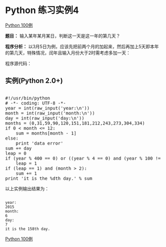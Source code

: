 Python 练习实例4
============

[Python 100例](python-100-examples.md)


 **题目：** 输入某年某月某日，判断这一天是这一年的第几天？

 **程序分析：** 以3月5日为例，应该先把前两个月的加起来，然后再加上5天即本年的第几天，特殊情况，闰年且输入月份大于2时需考虑多加一天：

 程序源代码：

  实例(Python 2.0+)
---------------

 <pre>

#!/usr/bin/python
# -*- coding: UTF-8 -*-
year = int(raw_input('year:\n'))
month = int(raw_input('month:\n'))
day = int(raw_input('day:\n'))
months = (0,31,59,90,120,151,181,212,243,273,304,334)
if 0 < month <= 12:
    sum = months[month - 1]
else:
    print 'data error'
sum += day
leap = 0
if (year % 400 == 0) or ((year % 4 == 0) and (year % 100 != 0)):
    leap = 1
if (leap == 1) and (month > 2):
    sum += 1
print 'it is the %dth day.' % sum
</pre>

  以上实例输出结果为：


```

year:
2015
month:
6
day:
7
it is the 158th day.

```

[Python 100例](python-100-examples.md)
